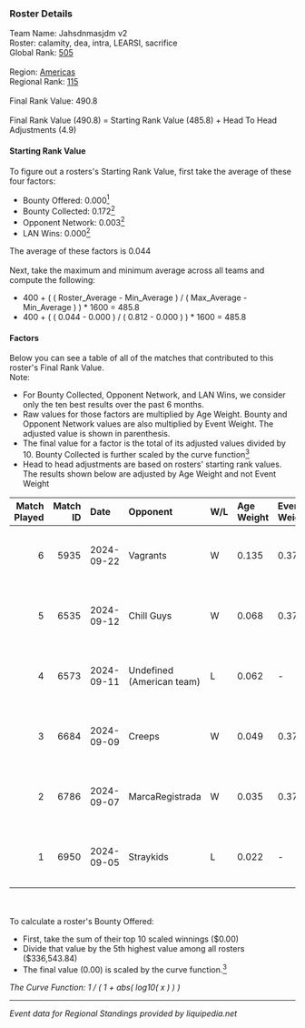 ### Roster Details<br />
Team Name: Jahsdnmasjdm v2<br />
Roster: calamity, dea, intra, LEARSI, sacrifice<br />
Global Rank: [505](../../standings_global_2025_03_01.md)<br />
<br />
Region: [Americas]( ../../standings_americas_2025_03_01.md)<br />
Regional Rank: [115]( ../../standings_americas_2025_03_01.md)<br />
<br />
Final Rank Value:  490.8<br />
<br />
Final Rank Value (490.8) = Starting Rank Value (485.8) + Head To Head Adjustments (4.9)<br />

#### Starting Rank Value<br />
To figure out a rosters's Starting Rank Value, first take the average of these four factors:<br />
- Bounty Offered: 0.000[<sup>1</sup>](#table2)
- Bounty Collected: 0.172[<sup>2</sup>](#table1)
- Opponent Network: 0.003[<sup>2</sup>](#table1)
- LAN Wins: 0.000[<sup>2</sup>](#table1)

The average of these factors is 0.044<br />
<br />
Next, take the maximum and minimum average across all teams and compute the following:<br />
- 400 + ( ( Roster_Average - Min_Average ) / ( Max_Average - Min_Average ) ) * 1600 = 485.8
- 400 + ( ( 0.044 - 0.000 ) / ( 0.812 - 0.000 ) ) * 1600 = 485.8


#### Factors<br />
Below you can see a table of all of the matches that contributed to this roster's Final Rank Value.<br />
Note:<br />

- For Bounty Collected, Opponent Network, and LAN Wins, we consider only the ten best results over the past 6 months.
- Raw values for those factors are multiplied by Age Weight. Bounty and Opponent Network values are also multiplied by Event Weight. The adjusted value is shown in parenthesis.
- The final value for a factor is the total of its adjusted values divided by 10. Bounty Collected is further scaled by the curve function[<sup>3</sup>](#curveFunction)
- Head to head adjustments are based on rosters' starting rank values. The results shown below are adjusted by Age Weight and not Event Weight
<span id="table1"></span><br />


| Match Played | Match ID | Date       | Opponent                  | W/L | Age Weight | Event Weight | Bounty Collected | Opponent Network | LAN Wins  | H2H Adj. | Roster                                  |
| -: | -: | :- | :- | :- | :- | :- | :- | :- | :- | -: | :- |
|            6 |     5935 | 2024-09-22 | Vagrants                  | W   | 0.135      | 0.371        | 0.001 (0.000)    | 0.306 (0.015)    | 0 (0.000) |     3.04 | calamity, dea, intra, LEARSI, sacrifice |
|            5 |     6535 | 2024-09-12 | Chill Guys                | W   | 0.068      | 0.371        | 0.003 (0.000)    | 0.344 (0.009)    | 0 (0.000) |     1.54 | cypress, intra, LEARSI, raw1, sacrifice |
|            4 |     6573 | 2024-09-11 | Undefined (American team) | L   | 0.062      | -            | -                | -                | -         |    -0.64 | calamity, cypress, intra, LEARSI, raw1  |
|            3 |     6684 | 2024-09-09 | Creeps                    | W   | 0.049      | 0.372        | 0.000 (0.000)    | 0.002 (0.000)    | 0 (0.000) |     0.59 | calamity, cypress, intra, LEARSI, raw1  |
|            2 |     6786 | 2024-09-07 | MarcaRegistrada           | W   | 0.035      | 0.372        | 0.000 (0.000)    | 0.086 (0.001)    | 0 (0.000) |     0.74 | calamity, cypress, intra, LEARSI, raw1  |
|            1 |     6950 | 2024-09-05 | Straykids                 | L   | 0.022      | -            | -                | -                | -         |    -0.33 | calamity, cypress, intra, LEARSI, raw1  |

<br />
<span id="table2"></span><br />
To calculate a roster's Bounty Offered:<br />

- First, take the sum of their top 10 scaled winnings ($0.00)
- Divide that value by the 5th highest value among all rosters ($336,543.84)
- The final value (0.00) is scaled by the curve function.[<sup>3</sup>](#curveFunction)

<span id="curveFunction"></span>_The Curve Function: 1 / ( 1 + abs( log10( x ) ) )_<br />

---
_Event data for Regional Standings provided by liquipedia.net_<br />
